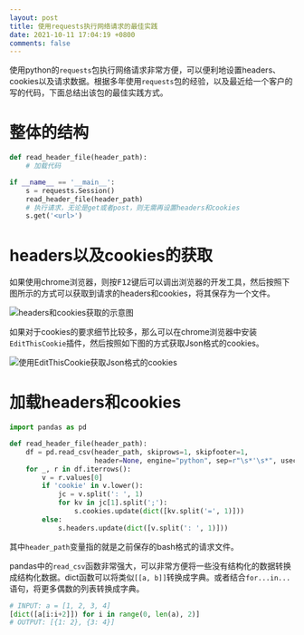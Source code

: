 ```yaml
---
layout: post
title: 使用requests执行网络请求的最佳实践
date: 2021-10-11 17:04:19 +0800
comments: false
---
```


使用python的`requests`包执行网络请求非常方便，可以便利地设置headers、cookies以及请求数据。根据多年使用`requests`包的经验，以及最近给一个客户的写的代码，下面总结出该包的最佳实践方式。

# 整体的结构

```python
def read_header_file(header_path):
    # 加载代码

if __name__ == '__main__':
    s = requests.Session()
    read_header_file(header_path)
    # 执行请求，无论是get或者post，则无需再设置headers和cookies
    s.get('<url>')
```

# headers以及cookies的获取

如果使用chrome浏览器，则按<kbd>F12</kbd>键后可以调出浏览器的开发工具，然后按照下图所示的方式可以获取到请求的headers和cookies，将其保存为一个文件。

![headers和cookies获取的示意图](https://jekyll-1251110281.file.myqcloud.com/images/2021-10-11_170158_20211011_compressed.jpg)

如果对于cookies的要求细节比较多，那么可以在chrome浏览器中安装`EditThisCookie`插件，然后按照如下图的方式获取Json格式的cookies。

![使用EditThisCookie获取Json格式的cookies](https://jekyll-1251110281.file.myqcloud.com/images/2021-10-11_170303_20211011_compressed.jpg)

# 加载headers和cookies

```python
import pandas as pd

def read_header_file(header_path):
    df = pd.read_csv(header_path, skiprows=1, skipfooter=1,
                     header=None, engine="python", sep=r"\s*'\s*", usecols=[1])
    for _, r in df.iterrows():
        v = r.values[0]
        if 'cookie' in v.lower():
            jc = v.split(': ', 1)
            for kv in jc[1].split(';'):
                s.cookies.update(dict([kv.split('=', 1)]))
        else:
            s.headers.update(dict([v.split(': ', 1)]))
```

其中`header_path`变量指的就是之前保存的bash格式的请求文件。

pandas中的`read_csv`函数非常强大，可以非常方便将一些没有结构化的数据转换成结构化数据。dict函数可以将类似`[[a, b]]`转换成字典。或者结合`for...in...`语句，将更多偶数的列表转换成字典。

```python
# INPUT: a = [1, 2, 3, 4]
[dict([a[i:i+2]]) for i in range(0, len(a), 2)]
# OUTPUT: [{1: 2}, {3: 4}]
```